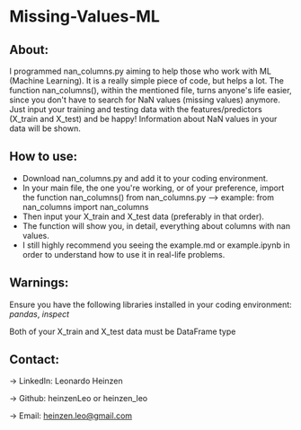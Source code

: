# Missing-Values-ML

## About:
I programmed nan_columns.py aiming to help those who work with ML (Machine Learning). It is a really simple piece of code, but helps a lot.
The function nan_columns(), within the mentioned file, turns anyone's life easier, since you don't have to search for NaN values (missing values) anymore.
Just input your training and testing data with the features/predictors (X_train and X_test) and be happy!
Information about NaN values in your data will be shown.

## How to use:
- Download nan_columns.py and add it to your coding environment.
- In your main file, the one you're working, or of your preference, import the function nan_columns() from nan_columns.py --> example: from nan_columns import nan_columns
- Then input your X_train and X_test data (preferably in that order).
- The function will show you, in detail, everything about columns with nan values.
- I still highly recommend you seeing the example.md or example.ipynb in order to understand how to use it in real-life problems.

## Warnings:
Ensure you have the following libraries installed in your coding environment: *pandas*, *inspect*

Both of your X_train and X_test data must be DataFrame type

## Contact:

-> LinkedIn: Leonardo Heinzen

-> Github: heinzenLeo or heinzen_leo

-> Email: heinzen.leo@gmail.com
